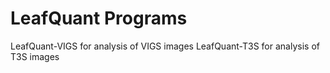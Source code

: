LeafQuant Programs
=========

LeafQuant-VIGS for analysis of VIGS images
LeafQuant-T3S for analysis of T3S images
